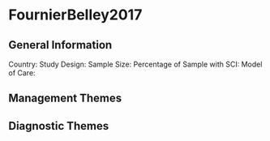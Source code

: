 # FournierBelley2017

## General Information
Country: 
Study Design: 
Sample Size: 
Percentage of Sample with SCI:
Model of Care: 

## Management Themes


## Diagnostic Themes
